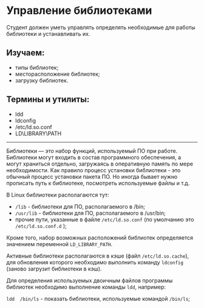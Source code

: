 # Управление библиотеками

Студент должен уметь управлять определять необходимые для работы библиотеки и устанавливать их.

## Изучаем:

- типы библиотек;
- месторасположение библиотек;
- загрузку библиотек.

## Термины и утилиты:

- ldd
- ldconfig
- /etc/ld.so.conf
- LD\LIBRARY\PATH

---

Библиотеки — это набор функций, используемый ПО при работе. Библиотеки могут входить в состав программного обеспечения, а могут храниться отдельно, загружаясь в оперативную память по мере необходимости. Как правило процесс установки библиотеки - это обычный процесс установки пакета ПО. Но иногда бывает нужно прописать путь к библиотеке, посмотреть используемые файлы и т.д.

В Linux библиотеки располагаются тут:

- `/lib`         - библиотеки для ПО, располагаемого в /bin;
- `/usr/lib` - библиотеки для ПО, располагаемого в /usr/bin;
- прочие пути, указанные в файле `/etc/ld.so.conf` (по умолчанию это `/etc/ld.so.conf.d` );

Кроме того, набор возможных расположений библиотек определяется значением переменной `LD_LIBRARY_PATH`.

Активные библиотеки располагаются в кэше (файл `/etc/ld.so.cache`), для обновления которого необходимо выполнить команду `ldconfig` (заново загрузит библиотеки в кэш).

Для определения используемых двоичным файлов программы библиотек необходимо выполнение команды `ldd`, например:

`ldd  /bin/ls`         - показать библиотеки, используемые командой `/bin/ls`;
